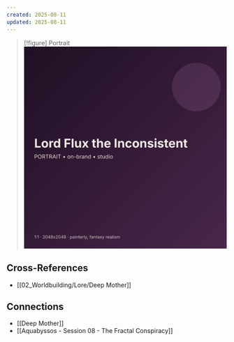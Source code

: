 ```yaml
---
created: 2025-08-11
updated: 2025-08-11
---
```


> [!figure] Portrait
![](04_Resources/Assets/Generated/Portraits/portrait-npc-lord-flux-the-inconsistent-lord-flux-the-inconsistent.svg)




## Cross-References

- [[02_Worldbuilding/Lore/Deep Mother]]


## Connections

- [[Deep Mother]]
- [[Aquabyssos - Session 08 - The Fractal Conspiracy]]
